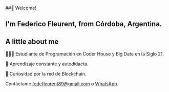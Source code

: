 ##👋 Welcome!

## I'm  Federico Fleurent, from Córdoba, Argentina.

## A little about me
👨🏻‍💻 Estudiante de Programación en Coder House y Big Data en la Siglo 21.

👀 Aprendizaje constante y autodidacta.

🚀 Curiosidad por la red de Blockchain.

Contáctame <a href="mailto:fedefleurent89@gmail.com">fedefleurent89@gmail.com</a> o  <a href="https://api.whatsapp.com/send?phone=543512526397" >WhatsApp</a>.



